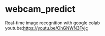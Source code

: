 # webcam_predict
Real-time image recognition with google colab  
youtube:https://youtu.be/OhGNWN3Fyjc
